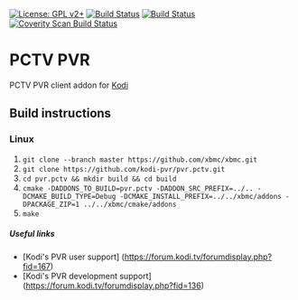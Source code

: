 [![License: GPL v2+](https://img.shields.io/badge/License-GPL%20v2+-blue.svg)](LICENSE.md)
[![Build Status](https://travis-ci.org/kodi-pvr/pvr.pctv.svg?branch=Matrix)](https://travis-ci.org/kodi-pvr/pvr.pctv/branches)
[![Build Status](https://dev.azure.com/teamkodi/kodi-pvr/_apis/build/status/kodi-pvr.pvr.pctv?branchName=Matrix)](https://dev.azure.com/teamkodi/kodi-pvr/_build/latest?definitionId=66&branchName=Matrix)
[![Coverity Scan Build Status](https://scan.coverity.com/projects/5120/badge.svg)](https://scan.coverity.com/projects/5120)

# PCTV PVR
PCTV PVR client addon for [Kodi](https://kodi.tv)

## Build instructions

### Linux

1. `git clone --branch master https://github.com/xbmc/xbmc.git`
2. `git clone https://github.com/kodi-pvr/pvr.pctv.git`
3. `cd pvr.pctv && mkdir build && cd build`
4. `cmake -DADDONS_TO_BUILD=pvr.pctv -DADDON_SRC_PREFIX=../.. -DCMAKE_BUILD_TYPE=Debug -DCMAKE_INSTALL_PREFIX=../../xbmc/addons -DPACKAGE_ZIP=1 ../../xbmc/cmake/addons`
5. `make`

##### Useful links

* [Kodi's PVR user support] (https://forum.kodi.tv/forumdisplay.php?fid=167)
* [Kodi's PVR development support] (https://forum.kodi.tv/forumdisplay.php?fid=136)
